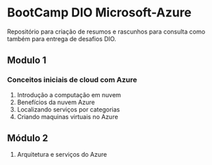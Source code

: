 # BootCamp DIO Microsoft-Azure

Repositório para criação de resumos e rascunhos para consulta como também para entrega de desafios DIO.

## Modulo 1

### Conceitos iniciais de cloud com Azure

  1. Introdução a computação em nuvem
  2. Benefícios da nuvem Azure
  3. Localizando serviços por categorias
  4. Criando maquinas virtuais no Azure

## Módulo 2

  1. Arquitetura e serviços do Azure
